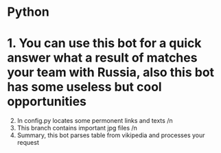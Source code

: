 # Python
# 1. You can use this bot for a quick answer what a result of matches your team with Russia, also this bot has some useless but cool opportunities
2. In config.py locates some permonent links and texts /n
3. This branch contains important jpg files /n
4. Summary, this bot parses table from vikipedia and processes your request
